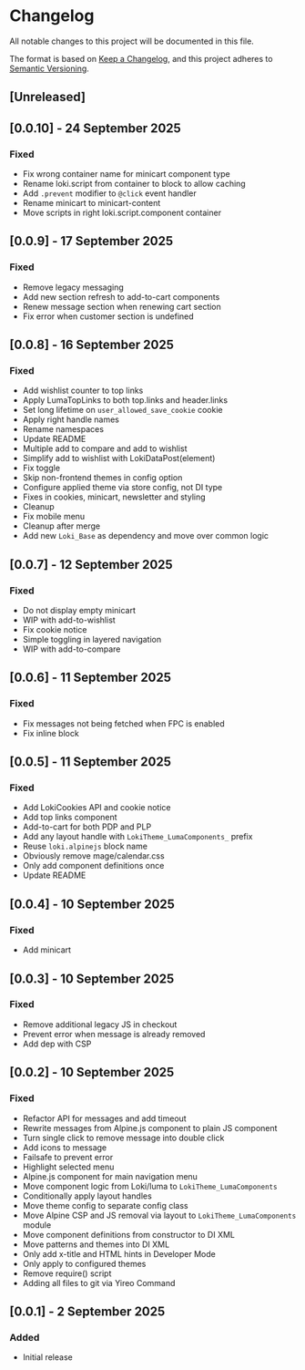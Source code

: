 # Changelog
All notable changes to this project will be documented in this file.

The format is based on [Keep a Changelog](https://keepachangelog.com/en/1.0.0/),
and this project adheres to [Semantic Versioning](https://semver.org/spec/v2.0.0.html).

## [Unreleased]

## [0.0.10] - 24 September 2025
### Fixed
- Fix wrong container name for minicart component type
- Rename loki.script from container to block to allow caching
- Add `.prevent` modifier to `@click` event handler
- Rename minicart to minicart-content
- Move scripts in right loki.script.component container

## [0.0.9] - 17 September 2025
### Fixed
- Remove legacy messaging
- Add new section refresh to add-to-cart components
- Renew message section when renewing cart section
- Fix error when customer section is undefined

## [0.0.8] - 16 September 2025
### Fixed
- Add wishlist counter to top links
- Apply LumaTopLinks to both top.links and header.links
- Set long lifetime on `user_allowed_save_cookie` cookie
- Apply right handle names
- Rename namespaces
- Update README
- Multiple add to compare and add to wishlist
- Simplify add to wishlist with LokiDataPost(element)
- Fix toggle
- Skip non-frontend themes in config option
- Configure applied theme via store config, not DI type
- Fixes in cookies, minicart, newsletter and styling
- Cleanup
- Fix mobile menu
- Cleanup after merge
- Add new `Loki_Base` as dependency and move over common logic

## [0.0.7] - 12 September 2025
### Fixed
- Do not display empty minicart
- WIP with add-to-wishlist
- Fix cookie notice
- Simple toggling in layered navigation
- WIP with add-to-compare

## [0.0.6] - 11 September 2025
### Fixed
- Fix messages not being fetched when FPC is enabled
- Fix inline block

## [0.0.5] - 11 September 2025
### Fixed
- Add LokiCookies API and cookie notice
- Add top links component
- Add-to-cart for both PDP and PLP
- Add any layout handle with `LokiTheme_LumaComponents_` prefix
- Reuse `loki.alpinejs` block name
- Obviously remove mage/calendar.css
- Only add component definitions once
- Update README

## [0.0.4] - 10 September 2025
### Fixed
- Add minicart

## [0.0.3] - 10 September 2025
### Fixed
- Remove additional legacy JS in checkout
- Prevent error when message is already removed
- Add dep with CSP

## [0.0.2] - 10 September 2025
### Fixed
- Refactor API for messages and add timeout
- Rewrite messages from Alpine.js component to plain JS component
- Turn single click to remove message into double click
- Add icons to message
- Failsafe to prevent error
- Highlight selected menu
- Alpine.js component for main navigation menu
- Move component logic from Loki/luma to `LokiTheme_LumaComponents`
- Conditionally apply layout handles
- Move theme config to separate config class
- Move Alpine CSP and JS removal via layout to `LokiTheme_LumaComponents` module
- Move component definitions from constructor to DI XML
- Move patterns and themes into DI XML
- Only add x-title and HTML hints in Developer Mode
- Only apply to configured themes
- Remove require() script
- Adding all files to git via Yireo Command

## [0.0.1] - 2 September 2025
### Added
- Initial release
